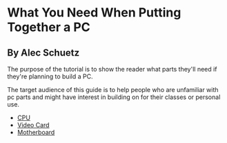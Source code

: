 # What You Need When Putting Together a PC
## By Alec Schuetz
The purpose of the tutorial is to show the reader what parts they'll need if they're planning to build a PC. 

The target audience of this guide is to help people who are unfamiliar with pc parts and might have interest in building on for their classes or personal use.

- [CPU](https://github.com/Gallade105/Gallade105/blob/main/cpu.md)
- [Video Card](https://github.com/Gallade105/Gallade105/blob/main/videocard.md)
- [Motherboard](https://github.com/Gallade105/Gallade105/blob/main/motherboard.md)
